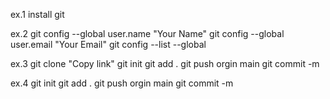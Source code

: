 ex.1
install git

ex.2
git config --global user.name "Your Name"
git config --global user.email "Your Email"
git config --list --global

ex.3
git clone "Copy link"
git init
git add .
git push orgin main
git commit -m

ex.4
git init
git add .
git push orgin main
git commit -m
